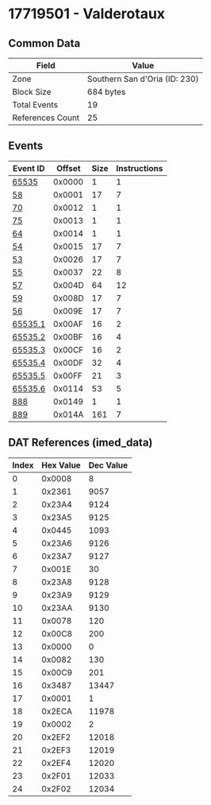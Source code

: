 # 17719501 - Valderotaux

## Common Data

| Field            | Value                         |
|------------------|-------------------------------|
| Zone             | Southern San d'Oria (ID: 230) |
| Block Size       | 684 bytes                     |
| Total Events     | 19                            |
| References Count | 25                            |

## Events

| Event ID                | Offset   |   Size |   Instructions |
|-------------------------|----------|--------|----------------|
| [65535](./65535.md)     | 0x0000   |      1 |              1 |
| [58](./58.md)           | 0x0001   |     17 |              7 |
| [70](./70.md)           | 0x0012   |      1 |              1 |
| [75](./75.md)           | 0x0013   |      1 |              1 |
| [64](./64.md)           | 0x0014   |      1 |              1 |
| [54](./54.md)           | 0x0015   |     17 |              7 |
| [53](./53.md)           | 0x0026   |     17 |              7 |
| [55](./55.md)           | 0x0037   |     22 |              8 |
| [57](./57.md)           | 0x004D   |     64 |             12 |
| [59](./59.md)           | 0x008D   |     17 |              7 |
| [56](./56.md)           | 0x009E   |     17 |              7 |
| [65535.1](./65535.1.md) | 0x00AF   |     16 |              2 |
| [65535.2](./65535.2.md) | 0x00BF   |     16 |              4 |
| [65535.3](./65535.3.md) | 0x00CF   |     16 |              2 |
| [65535.4](./65535.4.md) | 0x00DF   |     32 |              4 |
| [65535.5](./65535.5.md) | 0x00FF   |     21 |              3 |
| [65535.6](./65535.6.md) | 0x0114   |     53 |              5 |
| [888](./888.md)         | 0x0149   |      1 |              1 |
| [889](./889.md)         | 0x014A   |    161 |              7 |

## DAT References (imed_data)

|   Index | Hex Value   |   Dec Value |
|---------|-------------|-------------|
|       0 | 0x0008      |           8 |
|       1 | 0x2361      |        9057 |
|       2 | 0x23A4      |        9124 |
|       3 | 0x23A5      |        9125 |
|       4 | 0x0445      |        1093 |
|       5 | 0x23A6      |        9126 |
|       6 | 0x23A7      |        9127 |
|       7 | 0x001E      |          30 |
|       8 | 0x23A8      |        9128 |
|       9 | 0x23A9      |        9129 |
|      10 | 0x23AA      |        9130 |
|      11 | 0x0078      |         120 |
|      12 | 0x00C8      |         200 |
|      13 | 0x0000      |           0 |
|      14 | 0x0082      |         130 |
|      15 | 0x00C9      |         201 |
|      16 | 0x3487      |       13447 |
|      17 | 0x0001      |           1 |
|      18 | 0x2ECA      |       11978 |
|      19 | 0x0002      |           2 |
|      20 | 0x2EF2      |       12018 |
|      21 | 0x2EF3      |       12019 |
|      22 | 0x2EF4      |       12020 |
|      23 | 0x2F01      |       12033 |
|      24 | 0x2F02      |       12034 |
